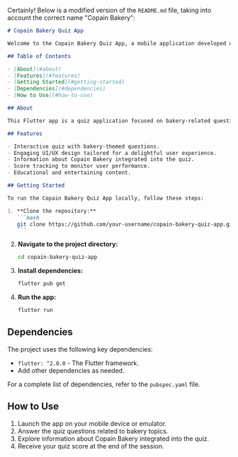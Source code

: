 Certainly! Below is a modified version of the `README.md` file, taking into account the correct name "Copain Bakery":

````markdown
# Copain Bakery Quiz App

Welcome to the Copain Bakery Quiz App, a mobile application developed using Flutter. This app is designed to test users' knowledge about bakery-related topics, showcasing the delightful offerings of Copain Bakery in Auckland. This project serves as a valuable addition to my portfolio.

## Table of Contents

- [About](#about)
- [Features](#features)
- [Getting Started](#getting-started)
- [Dependencies](#dependencies)
- [How to Use](#how-to-use)

## About

This Flutter app is a quiz application focused on bakery-related questions, with a specific emphasis on the offerings and specialties of Copain Bakery in Auckland. Users can test their knowledge, learn more about the bakery, and have an enjoyable experience.

## Features

- Interactive quiz with bakery-themed questions.
- Engaging UI/UX design tailored for a delightful user experience.
- Information about Copain Bakery integrated into the quiz.
- Score tracking to monitor user performance.
- Educational and entertaining content.

## Getting Started

To run the Copain Bakery Quiz App locally, follow these steps:

1. **Clone the repository:**
   ```bash
   git clone https://github.com/your-username/copain-bakery-quiz-app.git
   ```
````

2. **Navigate to the project directory:**

   ```bash
   cd copain-bakery-quiz-app
   ```

3. **Install dependencies:**

   ```bash
   flutter pub get
   ```

4. **Run the app:**
   ```bash
   flutter run
   ```

## Dependencies

The project uses the following key dependencies:

- `flutter: ^2.0.0` - The Flutter framework.
- Add other dependencies as needed.

For a complete list of dependencies, refer to the `pubspec.yaml` file.

## How to Use

1. Launch the app on your mobile device or emulator.
2. Answer the quiz questions related to bakery topics.
3. Explore information about Copain Bakery integrated into the quiz.
4. Receive your quiz score at the end of the session.
